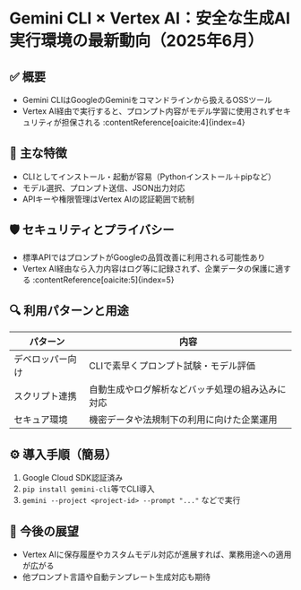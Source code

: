 # Gemini CLI × Vertex AI：安全な生成AI実行環境の最新動向（2025年6月）

## ✅ 概要
- Gemini CLIはGoogleのGeminiをコマンドラインから扱えるOSSツール  
- Vertex AI経由で実行すると、プロンプト内容がモデル学習に使用されずセキュリティが担保される :contentReference[oaicite:4]{index=4}

## 🔧 主な特徴
- CLIとしてインストール・起動が容易（Pythonインストール＋pipなど）
- モデル選択、プロンプト送信、JSON出力対応
- APIキーや権限管理はVertex AIの認証範囲で統制

## 🛡 セキュリティとプライバシー
- 標準APIではプロンプトがGoogleの品質改善に利用される可能性あり  
- Vertex AI経由なら入力内容はログ等に記録されず、企業データの保護に適する :contentReference[oaicite:5]{index=5}

## 🔍 利用パターンと用途
| パターン | 内容 |
|---|---|
| デベロッパー向け | CLIで素早くプロンプト試験・モデル評価 |
| スクリプト連携 | 自動生成やログ解析などバッチ処理の組み込みに対応 |
| セキュア環境 | 機密データや法規制下の利用に向けた企業運用 |

## ⚙ 導入手順（簡易）
1. Google Cloud SDK認証済み  
2. `pip install gemini-cli`等でCLI導入  
3. `gemini --project <project-id> --prompt "..."` などで実行

## 🚀 今後の展望
- Vertex AIに保存履歴やカスタムモデル対応が進展すれば、業務用途への適用が広がる  
- 他プロンプト言語や自動テンプレート生成対応も期待
